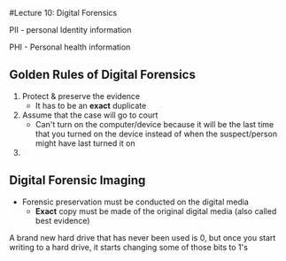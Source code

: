 #Lecture 10: Digital Forensics 


PII - personal Identity information 

PHI - Personal health information 


## Golden Rules of Digital Forensics 
1. Protect & preserve the evidence 
	* It has to be an **exact** duplicate 
2. Assume that the case will go to court 
	* Can't turn on the computer/device because it will be the last time that you turned on the device instead of when the suspect/person might have last turned it on 
3. 

## Digital Forensic Imaging 
* Forensic preservation must be conducted on the digital media 
	* **Exact** copy must be made of the original digital media (also called best evidence) 

	
A brand new hard drive that has never been used is 0, but once you start writing to a hard drive, it starts changing some of those bits to 1's 